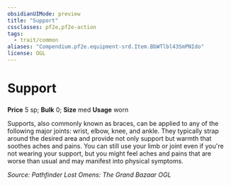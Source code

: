 ```yaml
---
obsidianUIMode: preview
title: "Support"
cssclasses: pf2e,pf2e-action
tags:
  - trait/common
aliases: "Compendium.pf2e.equipment-srd.Item.BbWTlbl43SmPNIdo"
license: OGL
---
```

# Support

### 


**Price** 5 sp; 
**Bulk** 0; **Size** med
**Usage** worn

Supports, also commonly known as braces, can be applied to any of the following major joints: wrist, elbow, knee, and ankle. They typically strap around the desired area and provide not only support but warmth that soothes aches and pains. You can still use your limb or joint even if you're not wearing your support, but you might feel aches and pains that are worse than usual and may manifest into physical symptoms.

*Source: Pathfinder Lost Omens: The Grand Bazaar*
*OGL*